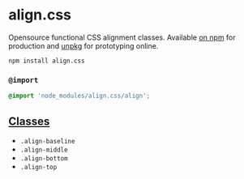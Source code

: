 # align.css

Opensource functional CSS alignment classes. Available [on npm](https://www.npmjs.com/package/align.css) for production and [unpkg](https://unpkg.com/align.css/) for prototyping online.

```
npm install align.css
```

### `@import`

```css
@import 'node_modules/align.css/align';
```

## [Classes](align.css)

- `.align-baseline`
- `.align-middle`
- `.align-bottom`
- `.align-top`
